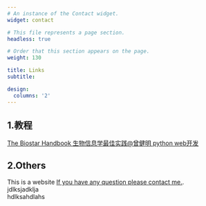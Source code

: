 ```yaml
---
# An instance of the Contact widget.
widget: contact

# This file represents a page section.
headless: true

# Order that this section appears on the page.
weight: 130

title: Links
subtitle: 

design:
  columns: '2'
---
```

## 1.教程
[The Biostar Handbook ](https://www.biostarhandbook.com)
[生物信息学最佳实践@曾健明 ](http://www.biotrainee.com/jmzeng/book/basic/)
[python web开发 ](https://developer.mozilla.org/zh-CN/docs/Learn/Getting_started_with_the_web)
## 2.Others
This is a website [If you have any question please contact me.](https://www.apple.com).  
jdlksjadklja  
hdlksahdlahs
